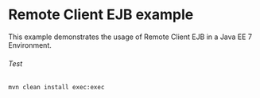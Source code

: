 Remote Client EJB example
=====================================

This example demonstrates the usage of Remote Client EJB in a Java EE 7 Environment.

###### Test
```shell
mvn clean install exec:exec
```
